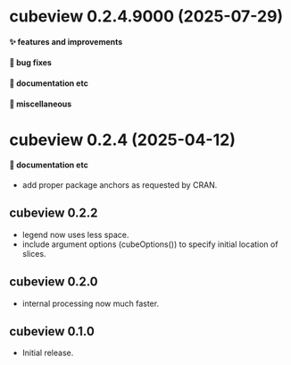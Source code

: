 # cubeview 0.2.4.9000 (2025-07-29)

#### ✨ features and improvements

#### 🐛 bug fixes

#### 💬 documentation etc

#### 🍬 miscellaneous


# cubeview 0.2.4 (2025-04-12)

#### 💬 documentation etc

* add proper package anchors as requested by CRAN.

## cubeview 0.2.2

* legend now uses less space.
* include argument options (cubeOptions()) to specify initial location of slices.

## cubeview 0.2.0

* internal processing now much faster.

## cubeview 0.1.0

* Initial release.
